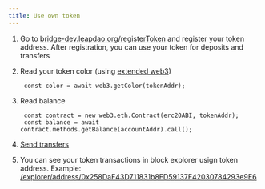 ```yaml
---
title: Use own token
---
```


1. Go to [bridge-dev.leapdao.org/registerToken](https://bridge-dev.leapdao.org/registerToken/) and register your token address. After registration, you can use your token for deposits and transfers

2. Read your token color (using [extended web3](use-web3.md))

        const color = await web3.getColor(tokenAddr);

3. Read balance

        const contract = new web3.eth.Contract(erc20ABI, tokenAddr);
        const balance = await contract.methods.getBalance(accountAddr).call();

4. [Send transfers](send-transfer.md)

5. You can see your token transactions in block explorer usign token address. Example: [/explorer/address/0x258DaF43D711831b8FD59137F42030784293e9E6](https://bridge-dev.leapdao.org/explorer/address/0x258DaF43D711831b8FD59137F42030784293e9E6)